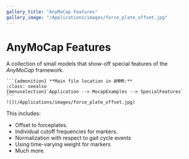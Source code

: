 ```yaml
---
gallery_title: "AnyMoCap Features"
gallery_image: "/Applications/images/force_plate_offset.jpg"
---
```


# AnyMoCap Features


A collection of small models that show-off special features of the
*AnyMoCap* framework.

````{sidebar}
```{admonition} **Main file location in AMMR:**
:class: seealso
{menuselection}`Application --> MocapExamples --> SpecialFeatures`
```
![](/Applications/images/force_plate_offset.jpg)
````


This includes:

* Offset to forceplates.
* Individual cutoff frequencies for markers.
* Normalization with respect to gait cycle events
* Using time-varying weight for markers
* Much more.
